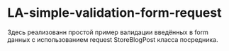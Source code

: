 # LA-simple-validation-form-request
Здесь реализованн простой пример валидации введённых в form данных с использованием request StoreBlogPost класса посредника.
